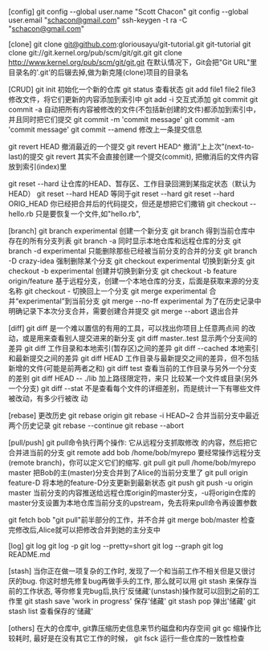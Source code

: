 [config]
git config --global user.name "Scott Chacon"
git config --global user.email "schacon@gmail.com"
ssh-keygen -t ra -C "schacon@gmail.com"

[clone]
git clone git@github.com:gloriousayu/git-tutorial.git git-tutorial
git clone git://git.kernel.org/pub/scm/git/git.git
git clone http://www.kernel.org/pub/scm/git/git.git			在默认情况下，Git会把"Git URL"里目录名的'.git'的后辍去掉,做为新克隆(clone)项目的目录名

[CRUD]
git init								初始化一个新的仓库
git status								查看状态
git add file1 file2 file3				修改文件，将它们更新的内容添加到索引中
git add -i								交互式添加
git commit
git commit -a							自动把所有内容被修改的文件(不包括新创建的文件)都添加到索引中，并且同时把它们提交
git commit -m 'commit message'
git commit -am 'commit message'
git commit --amend						修改上一条提交信息

git revert HEAD							撤消最近的一个提交
git revert HEAD^						撤消“上上次”(next-to-last)的提交
git revert 其实不会直接创建一个提交(commit), 把撤消后的文件内容放到索引(index)里

git reset --hard						让仓库的HEAD、暂存区、工作目录回溯到某指定状态（默认为HEAD）
git reset --hard HEAD					等同于git reset --hard
git reset --hard ORIG_HEAD				你已经把合并后的代码提交，但还是想把它们撒销
git checkout -- hello.rb				只是要恢复一个文件,如"hello.rb",

[branch]
git branch experimental					创建一个新分支
git branch								得到当前仓库中存在的所有分支列表
git branch -a 							同时显示本地仓库和远程仓库的分支
git branch -d experimental				只能删除那些已经被当前分支的合并的分支
git branch -D crazy-idea				强制删除某个分支
git checkout experimental				切换到新分支
git checkout -b experimental			创建并切换到新分支
git checkout -b feature origin/feature	基于远程分支，创建一个本地仓库的分支，后面是获取来源的分支名称
git checkout -							切换回上一个分支
git merge experimental					合并“experimental”到当前分支
git merge --no-ff experimental			为了在历史记录中明确记录下本次分支合并，需要创建合并提交
git merge --abort						退出合并

[diff]
git diff 是一个难以置信的有用的工具，可以找出你项目上任意两点间 的改动，或是用来查看别人提交进来的新分支
git diff master..test					显示两个分支间的差异
git diff								工作目录和本地索引(暂存区)之间的差异
git diff --cached						本地索引和最新提交之间的差异
git diff HEAD							工作目录与最新提交之间的差异，但不包括新增的文件(可能是前两者之和)
git diff test							查看当前的工作目录与另外一个分支的差别
git diff HEAD -- ./lib 					加上路径限定符，来只 比较某一个文件或目录(另外一个分支)
git diff --stat							不是查看每个文件的详细差别，而是统计一下有哪些文件被改动，有多少行被改 动

[rebase]	更改历史
git rebase origin
git rebase -i HEAD~2					合并当前分支中最近两个历史记录
git rebase --continue
git rebase --abort

[pull/push]
git pull命令执行两个操作: 它从远程分支抓取修改 的内容，然后把它合并进当前的分支
git remote add bob /home/bob/myrepo		要经常操作远程分支(remote branch)，你可以定义它们的缩写.
git pull
git pull /home/bob/myrepo master		把Bob的主(master)分支合并到了Alice的当前分支里了
git pull origin feature-D				将本地的feature-D分支更新到最新状态
git push
git push -u origin master				当前分支的内容推送给远程仓库origin的master分支，-u将origin仓库的master分支设置为本地仓库当前分支的upstream，免去将来pull命令再设置参数

git fetch bob							"git pull"前半部分的工作，并不合并
git merge bob/master					检查完修改后,Alice就可以把修改合并到她的主分支中

[log]
git log
git log -p
git log --pretty=short
git log --graph
git log README.md

[stash]
当你正在做一项复杂的工作时, 发现了一个和当前工作不相关但是又很讨厌的bug. 你这时想先修复bug再做手头的工作, 
那么就可以用 git stash 来保存当前的工作状态, 等你修复完bug后,执行'反储藏'(unstash)操作就可以回到之前的工作里
git stash save 'work in progress'		保存'储藏'
git stash pop							弹出'储藏'
git stash list							查看保存的'储藏'

[others]
在大的仓库中, git靠压缩历史信息来节约磁盘和内存空间
git gc									缩操作比较耗时, 最好是在没有其它工作的时候，
git fsck 								运行一些仓库的一致性检查











